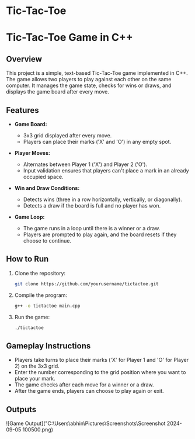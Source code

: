 # Tic-Tac-Toe

# Tic-Tac-Toe Game in C++

## Overview
This project is a simple, text-based Tic-Tac-Toe game implemented in C++. The game allows two players to play against each other on the same computer. It manages the game state, checks for wins or draws, and displays the game board after every move.

## Features
- **Game Board:** 
  - 3x3 grid displayed after every move.
  - Players can place their marks ('X' and 'O') in any empty spot.
  
- **Player Moves:**
  - Alternates between Player 1 ('X') and Player 2 ('O').
  - Input validation ensures that players can't place a mark in an already occupied space.

- **Win and Draw Conditions:**
  - Detects wins (three in a row horizontally, vertically, or diagonally).
  - Detects a draw if the board is full and no player has won.

- **Game Loop:**
  - The game runs in a loop until there is a winner or a draw.
  - Players are prompted to play again, and the board resets if they choose to continue.

## How to Run
1. Clone the repository:
    ```bash
    git clone https://github.com/yourusername/tictactoe.git
    ```
2. Compile the program:
    ```bash
    g++ -o tictactoe main.cpp
    ```
3. Run the game:
    ```bash
    ./tictactoe
    ```

## Gameplay Instructions
- Players take turns to place their marks ('X' for Player 1 and 'O' for Player 2) on the 3x3 grid.
- Enter the number corresponding to the grid position where you want to place your mark.
- The game checks after each move for a winner or a draw.
- After the game ends, players can choose to play again or exit.

## Outputs
![Game Output]("C:\Users\abhin\Pictures\Screenshots\Screenshot 2024-09-05 100500.png)


